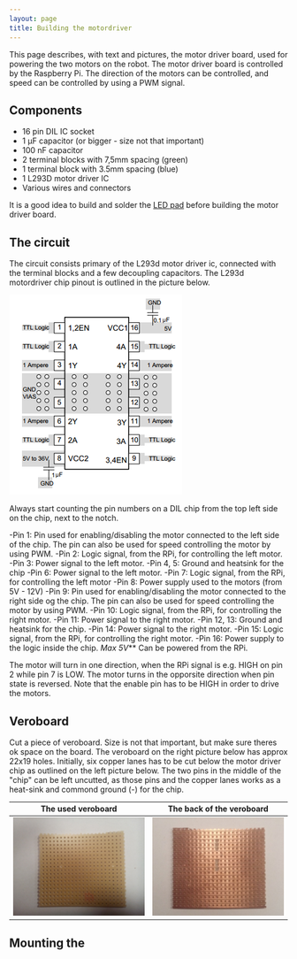 ```yaml
---
layout: page
title: Building the motordriver 
---
```


This page describes, with text and pictures, the motor driver board, used for powering the two motors on the robot. The motor driver board is controlled by the Raspberry Pi. The direction of the motors can be controlled, and speed can be controlled by using a PWM signal.

## Components
* 16 pin DIL IC socket
* 1 &mu;F capacitor (or bigger - size not that important)
* 100 nF capacitor
* 2 terminal blocks with 7,5mm spacing (green)
* 1 terminal block with 3.5mm spacing (blue)
* 1 L293D motor driver IC
* Various wires and connectors

It is a good idea to build and solder the [LED pad](../LEDpad) before building the motor driver board.

## The circuit
The circuit consists primary of the L293d motor driver ic, connected with the terminal blocks and a few decoupling capacitors. The L293d motordriver chip pinout is outlined in the picture below.

![L293d block](pics/L293d_block.png "Block diagram of the L293d chip")

Always start counting the pin numbers on a DIL chip from the top left side on the chip, next to the notch. 

-Pin 1: Pin used for enabling/disabling the motor connected to the left side of the chip. The pin can also be used for speed controlling the motor by using PWM.
-Pin 2: Logic signal, from the RPi, for controlling the left motor.
-Pin 3: Power signal to the left motor.
-Pin 4, 5: Ground and heatsink for the chip
-Pin 6: Power signal to the left motor.
-Pin 7: Logic signal, from the RPi, for controlling the left motor
-Pin 8: Power supply used to the motors (from 5V - 12V)
-Pin 9: Pin used for enabling/disabling the motor connected to the right side og the chip. The pin can also be used for speed controlling the motor by using PWM.
-Pin 10: Logic signal, from the RPi, for controlling the right motor.
-Pin 11: Power signal to the right motor.
-Pin 12, 13: Ground and heatsink for the chip.
-Pin 14: Power signal to the right motor.
-Pin 15: Logic signal, from the RPi, for controlling the right motor. 
-Pin 16: Power supply to the logic inside the chip. _Max 5V_** Can be powered from the RPi.

The motor will turn in one direction, when the RPi signal is e.g. HIGH on pin 2 while pin 7 is LOW. The motor turns in the opporsite direction when pin state is reversed. Note that the enable pin has to be HIGH in order to drive the motors.

## Veroboard
Cut a piece of veroboard. Size is not that important, but make sure theres ok space on the board. The veroboard on the right picture below has approx 22x19 holes. Initially, six copper lanes has to be cut below the motor driver chip as outlined on the left picture below. The two pins in the middle of the "chip" can be left uncutted, as those pins and the copper lanes works as a heat-sink and commond ground (-) for the chip.

| The used veroboard | The back of the veroboard |
|:------------------:|:-------------------------:|
|<img src="pics/IMG_20160903_204458.jpg" alt="The used veroboard" width="400" />|<img src="pics/IMG_20160903_204946.jpg" alt="Copper side of the veroboard" width="400" />|

## Mounting the 
